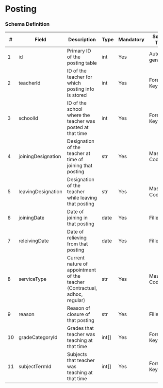 Posting
===

### Schema Definition

|**#**|**Field**|**Description**|**Type**|**Mandatory**|**Source Type**|**Source overview**|**Comments**|
|---------|---------|--------|--------|--------|--------|--------|---------------|
|1|id|Primary ID of the posting table|int|Yes|Auto generated|-||
|2|teacherId|ID of the teacher for which posting info is stored|int|Yes|Foreign Key|-||
|3|schoolId|ID of the school where the teacher was posted at that time|int|Yes|Foreign Key|-||
|4|joiningDesignation|Designation of the teacher at time of joining that posting|str|Yes|Master Codes|Designation Codes||
|5|leavingDesignation|Designation of the teacher while leaving that posting|str|Yes|Master Codes|Designation Codes||
|6|joiningDate|Date of joining in that posting|date|Yes|Filled|-||
|7|releivingDate|Date of relieving from that posting|date|Yes|Filled|-||
|8|serviceType|Current nature of appointment of the teacher (Contractual, adhoc, regular)|str|Yes|Master Codes|Appointment codes||
|9|reason|Reason of closure of that posting|str|Yes|Filled|-||
|10|gradeCategoryId|Grades that teacher was teaching at that time|int[]|Yes|Foreign Key|Terms mapped to gradelevel category||
|11|subjectTermId|Subjects that teacher was teaching at that time|int[]|Yes|Foreign Key|Term mapped to Subject Category||

